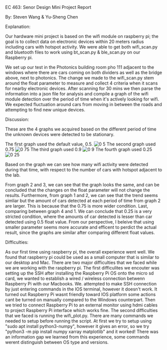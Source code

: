 EC 463: Senor Design Mini Project Report

By: Steven Wang & Yu-Sheng Chen

Explanation:

  Our hardware mini project is based on the wifi module on raspberry pi; the goal is to collect data on electronic devices within 20 meters radius including cars with hotspot activity. We were able to get both wifi_scan.py and bluetooth files to work using bt_scan.py & ble_scan.py on our Raspberry pi. 
  
  We set up our test in the Photonics building room pho 111 adjacent to the windows where there are cars coming on both dividers as well as the bridge above, next to photonics. The change we made to the wifi_scan.py stem around the float parameter to measure and collect 4 criteria when it scans for nearby electronic devices. After scanning for 30 mins we then parse the information into a json file for analysis and compile a graph of the wifi module detection over the period of time when it's actively looking for wifi. We expected fluctuation around cars from moving in between the roads and attempting to find new unique devices.



Discussion:

These are the 4 graphs we acquired based on the different period of time the unknown devices were detected to be stationary.

The first graph used the default value, 0.5.
![0 5](https://user-images.githubusercontent.com/90575789/133714459-782a958a-ae83-4881-8f02-4d0774f23684.png)
The second graph used 0.75
![0 75](https://user-images.githubusercontent.com/90575789/133714533-08389b74-4017-4765-b52c-d0f81bbbd1ed.png)
The third graph used 0.9
![0 9](https://user-images.githubusercontent.com/90575789/133714604-09d5d82b-a584-4a92-81ac-ada484cb467c.png)
The fourth graph used 0.25
![0 25](https://user-images.githubusercontent.com/90575789/133714606-bf093686-88fa-4765-b49b-c050580fb444.png)

Based on the graph we can see how many wifi activity were detected during that time, with respect to the number of cars with hotspot adjacent to the lab. 

From graph 2 and 3, we can see that the graph looks the same, and can be concluded that the changes on the float parameter will not change the results. Furthermore, from graph 1 and 2, we can see that the trend seems simliar but the amount of cars detected at each period of time from graph 2 are larger. This is because that the 0.75 is more wider condition. Last, comparing between graph 4 and 1. We can conclude that 0.25 is a very stricted condition, where the amounts of car detected is lesser than car detected using 0.5 float value. From our perspective, I beleive that using smaller parameter seems more accurate and efficent to perdict the actual result, since the graphs are similar after comparing different float values.



Difficulties:

As our first time using raspberry pi, the overall experience went well. We found that raspberry pi could be used as a small computer that is similar to our desktop and Mac. There are two major difficulties that we faced while we are working with the raspberry pi. The first difficulites we encouter was setting up the SSH after installing the Raspberry Pi OS onto the micro sd card, we wanted to establish a wired / wireless connection betwenn Raspberry Pi with our Macbooks. We. attempted to make SSH connection by just entering commands in the IOS terminal, however it doesn't work. It turned out Raspberry Pi wasnt friendly toward IOS platform some actions cant be turned on manually compared to the Windows counterpart. Then we tried to connect Raspberry Pi to an external monitor using hdmi cables to project Raspberry Pi interface which works fine. The second difficulties that we faced is running the wifi_plot.py. There are many commands we needed to setup before running the script. At first we try to setup using "sudo apt install python3-numpy", however it gives an error, so we try "python3 -m pip install numpy xarray matplotlib" and it worked! There was an information gap we learned from this experience, some commands werent distinguish between OS type and versions.
